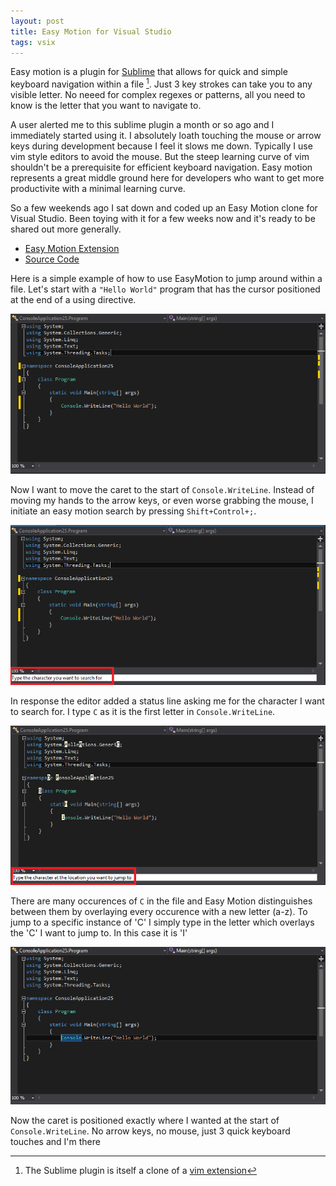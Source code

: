 ```yaml
---
layout: post
title: Easy Motion for Visual Studio
tags: vsix
---
```

Easy motion is a plugin for [Sublime](https://github.com/tednaleid/sublime-EasyMotion) that allows for quick and simple keyboard navigation within a file [^1].  Just 3 key strokes can take you to any visible letter.  No neeed for complex regexes or patterns, all you need to know is the letter that you want to navigate to. 

A user alerted me to this sublime plugin a month or so ago and I immediately started using it.  I absolutely loath touching the mouse or arrow keys during development because I feel it slows me down.  Typically I use vim style editors to avoid the mouse.  But the steep learning curve of vim shouldn't be a prerequisite for efficient keyboard navigation.  Easy motion represents a great middle ground here for developers who want to get more productivite with a minimal learning curve.  

So a few weekends ago I sat down and coded up an Easy Motion clone for Visual Studio.  Been toying with it for a few weeks now and it's ready to be shared out more generally.  

- [Easy Motion Extension](http://visualstudiogallery.msdn.microsoft.com/86548753-2b00-42e0-a40c-185f93e37a4f)
- [Source Code](https://github.com/jaredpar/EasyMotion)

Here is a simple example of how to use EasyMotion to jump around within a file.  Let's start with a `"Hello World"` program that has the cursor positioned at the end of a using directive.  

![example 1](/images/posts/easymotion1.png)

Now I want to move the caret to the start of `Console.WriteLine`.  Instead of moving my hands to the arrow keys, or even worse grabbing the mouse, I initiate an easy motion search by pressing `Shift+Control+;`.  

![example 2](/images/posts/easymotion2.png)

In response the editor added a status line asking me for the character I want to search for.  I type `C` as it is the first letter in `Console.WriteLine`.  

![example 3](/images/posts/easymotion3.png)

There are many occurences of `C` in the file and Easy Motion distinguishes between them by overlaying every occurence with a new letter (a-z). To jump to a specific instance of 'C' I simply type in the letter which overlays the 'C' I want to jump to.  In this case it is 'I' 

![example 4](/images/posts/easymotion4.png)

Now the caret is positioned exactly where I wanted at the start of `Console.WriteLine`.  No arrow keys, no mouse, just 3 quick keyboard touches and I'm there 

[^1]: The Sublime plugin is itself a clone of a [vim extension](https://github.com/Lokaltog/vim-easymotion)
